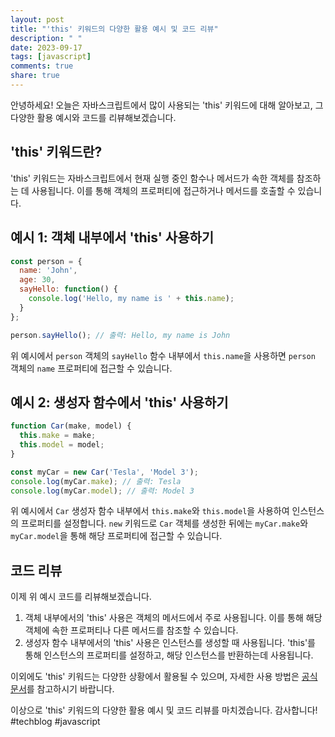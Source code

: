 ```yaml
---
layout: post
title: "'this' 키워드의 다양한 활용 예시 및 코드 리뷰"
description: " "
date: 2023-09-17
tags: [javascript]
comments: true
share: true
---
```


안녕하세요! 오늘은 자바스크립트에서 많이 사용되는 'this' 키워드에 대해 알아보고, 그 다양한 활용 예시와 코드를 리뷰해보겠습니다.

## 'this' 키워드란?

'this' 키워드는 자바스크립트에서 현재 실행 중인 함수나 메서드가 속한 객체를 참조하는 데 사용됩니다. 이를 통해 객체의 프로퍼티에 접근하거나 메서드를 호출할 수 있습니다.

## 예시 1: 객체 내부에서 'this' 사용하기

```javascript
const person = {
  name: 'John',
  age: 30,
  sayHello: function() {
    console.log('Hello, my name is ' + this.name);
  }
};

person.sayHello(); // 출력: Hello, my name is John
```

위 예시에서 `person` 객체의 `sayHello` 함수 내부에서 `this.name`을 사용하면 `person` 객체의 `name` 프로퍼티에 접근할 수 있습니다.

## 예시 2: 생성자 함수에서 'this' 사용하기

```javascript
function Car(make, model) {
  this.make = make;
  this.model = model;
}

const myCar = new Car('Tesla', 'Model 3');
console.log(myCar.make); // 출력: Tesla
console.log(myCar.model); // 출력: Model 3
```

위 예시에서 `Car` 생성자 함수 내부에서 `this.make`와 `this.model`을 사용하여 인스턴스의 프로퍼티를 설정합니다. `new` 키워드로 `Car` 객체를 생성한 뒤에는 `myCar.make`와 `myCar.model`을 통해 해당 프로퍼티에 접근할 수 있습니다.

## 코드 리뷰

이제 위 예시 코드를 리뷰해보겠습니다.

1. 객체 내부에서의 'this' 사용은 객체의 메서드에서 주로 사용됩니다. 이를 통해 해당 객체에 속한 프로퍼티나 다른 메서드를 참조할 수 있습니다.
2. 생성자 함수 내부에서의 'this' 사용은 인스턴스를 생성할 때 사용됩니다. 'this'를 통해 인스턴스의 프로퍼티를 설정하고, 해당 인스턴스를 반환하는데 사용됩니다.

이외에도 'this' 키워드는 다양한 상황에서 활용될 수 있으며, 자세한 사용 방법은 [공식 문서](https://developer.mozilla.org/ko/docs/Web/JavaScript/Reference/Operators/this)를 참고하시기 바랍니다.

이상으로 'this' 키워드의 다양한 활용 예시 및 코드 리뷰를 마치겠습니다. 감사합니다! 
#techblog #javascript